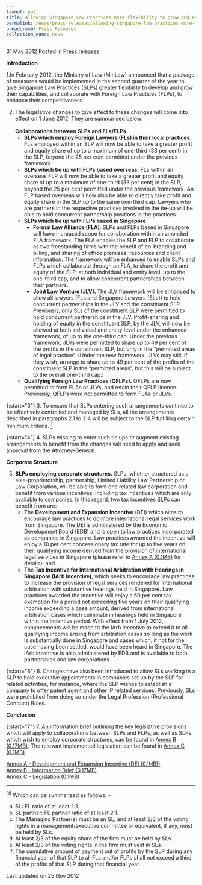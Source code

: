 ```yaml
---
layout: post
title: Allowing Singapore Law Practices more flexibility to grow and enhance international competitiveness
permalink: /news/press-releases/allowing-singapore-law-practices-more-flexibility-to-grow-and-enhance-international-competitiveness
breadcrumb: Press Releases
collection_name: news
---
```


31 May 2012 Posted in [Press releases](/news/press-releases)

**Introduction**

1.In February 2012, the Ministry of Law (MinLaw) announced that a package of measures  would be implemented in the second quarter of the year to give Singapore Law Practices (SLPs) greater flexibility to develop and grow their capabilities, and collaborate with Foreign Law Practices (FLPs), to enhance their competitiveness.

<ol start="2">
<li>The legislative changes to give effect to these changes will come into effect on 1 June 2012. They are summarised below: <br /> <br/> <strong>Collaborations between SLPs and FLs/FLPs</strong>
<ul>
<li><strong>SLPs which employ Foreign Lawyers (FLs) in their local practices.</strong> FLs employed within an SLP will now be able to take a greater profit and equity share of up to a maximum of one-third (33 per cent) in the SLP, beyond the 25 per cent permitted under the previous framework.</li>
<li><strong>SLPs which tie up with FLPs based overseas.</strong> FLs within an overseas FLP will now be able to take a greater profit and equity share of up to a maximum of one-third (33 per cent) in the SLP, beyond the 25 per cent permitted under the previous framework. An FLP based overseas will now also be able to directly take profit and equity share in the SLP up to the same one-third cap. Lawyers who are partners in the respective practices involved in the tie-up will be able to hold concurrent partnership positions in the practices.</li>
<li><strong>SLPs which tie up with FLPs based in Singapore</strong>
<ul>
<li><strong>Formal Law Alliance (FLA)</strong>. SLPs and FLPs based in Singapore will have increased scope for collaboration within an amended FLA framework. The FLA enables the SLP and FLP to collaborate as two freestanding firms with the benefit of co-branding and billing, and sharing of office premises, resources and client information. The framework will be enhanced to enable SLPs and FLPs which collaborate through an FLA, to share the profit and equity of the SLP, at both individual and entity level, up to the one-third cap, and to allow concurrent partnerships between their partners.</li>
<li><strong>Joint Law Venture (JLV). </strong>The JLV framework will be enhanced to allow all lawyers (FLs and Singapore Lawyers (SLs)) to hold concurrent partnerships in the JLV and the constituent SLP. Previously, only SLs of the constituent SLP were permitted to hold concurrent partnerships in the JLV. Profit-sharing and holding of equity in the constituent SLP, by the JLV, will now be allowed at both individual and entity level under the enhanced framework, of up to the one-third cap. Under the previous framework, JLVs were permitted to share up to 49 per cent of the profits in the constituent SLP, but only in the &ldquo;permitted areas of legal practice&rdquo;. (Under the new framework, JLVs may still, if they wish, arrange to share up to 49 per cent of the profits of the constituent SLP in the &ldquo;permitted areas&rdquo;, but this will be subject to the overall one-third cap.)</li>
</ul>
</li>
<li><strong> Qualifying Foreign Law Practices (QFLPs).</strong> QFLPs are now permitted to form FLAs or JLVs, and retain their QFLP licence. Previously, QFLPs were not permitted to form FLAs or JLVs.</li>
</ul>
</li>
</ol>


{:start="3"}
3. To ensure that SLPs entering such arrangements continue to be effectively controlled and managed by SLs, all the arrangements described in paragraphs 2.1 to 2.4 will be subject to  the SLP fulfilling certain minimum criteria. <a href="#fn"><sup>1</sup></a>


{:start="4"}
4. SLPs wishing to enter such tie ups or augment existing arrangements to benefit from the changes will need to apply and seek approval from the Attorney-General.


**Corporate Structure**

<ol start="5">
  <li><strong>SLPs employing corporate structures.</strong> SLPs, whether structured as a sole-proprietorship, partnership, Limited Liability Law Partnership or Law Corporation, will be able to form one related law corporation and benefit from various incentives, including tax incentives which are only available to companies. In this regard, two tax incentives SLPs can benefit from are:
  
  <ul>
  <li>The <strong>Development and Expansion Incentive</strong> (DEI) which aims to encourage law practices to do more international legal services work from Singapore. The DEI is administered by the Economic Development Board (EDB) and is open to law practices incorporated as companies in Singapore. Law practices awarded the incentive will enjoy a 10 per cent concessionary tax rate for up to five years on their qualifying income derived from the provision of international legal services in Singapore (please refer to <a href="/files/news/press-releases/2012/05/linkclick26a0.pdf">Annex A (0.1MB)</a>  for details); and</li>
  <li>The <strong>Tax Incentive for International Arbitration with Hearings in Singapore (IArb incentive)</strong>, which seeks to encourage law practices to increase the provision of legal services rendered for international arbitration with substantive hearings held in Singapore. Law practices awarded the incentive will enjoy a 50 per cent tax exemption for a period not exceeding five years on their qualifying income exceeding a base amount, derived from international arbitration cases which culminate in hearings held in Singapore within the incentive period. With effect from 1 July 2012, enhancements will be made to the IArb incentive to extend it to all qualifying income arising from arbitration cases so long as the work is substantially done in Singapore and cases which, if not for the case having been settled, would have been heard in Singapore. The IArb incentive is also administered by EDB and is available to both partnerships and law corporations</li>
  </ul>
  
  
  </li>  
</ol>

{:start="6"}
6. Changes have also been introduced to allow SLs working in a SLP to hold executive appointments in companies set up by the SLP for related activities, for instance, where the SLP wishes to establish a company to offer patent agent and other IP related services. Previously, SLs were prohibited from doing so under the Legal Profession (Professional Conduct) Rules.


**Conclusion**



{:start="7"}
7. An information brief outlining the key legislative provisions which will apply to collaborations between SLPs and FLPs, as well as SLPs which wish to employ corporate structures, can be found in [Annex B (0.17MB)](/files/news/press-releases/2012/05/linkclickca18.pdf). The relevant implemented legislation can be found in [Annex C (0.1MB)](/files/news/press-releases/2012/05/linkclick0707.pdf).


[Annex A - Development and Expansion Incentive (DEI (0.1NB))](/files/news/press-releases/2012/05/linkclick26a0.pdf)  
[Annex B - Information Brief (0.17MB)](/files/news/press-releases/2012/05/linkclickca18.pdf)  
[Annex C - Legislation (0.1MB)](/files/news/press-releases/2012/05/linkclick0707.pdf)

---

<p id="fn"><sup>[1]</sup> Which can be summarized as follows: -</p>

<ol style="list-style-type: lower-alpha;">
  <li>SL: FL ratio of at least 2:1.</li>
  <li>SL partner: FL partner ratio of at least 2:1.</li>
<li>The Managing Partner(s) must be an SL, and at least 2/3 of the voting rights in a management/executive committee or equivalent, if any, must be held by SLs.</li>
  <li>At least 2/3 of the equity share of the firm must be held by SLs.</li>
  <li>At least 2/3 of the voting rights in the firm must vest in SLs. </li>
<li>The cumulative amount of payment out of profits by the SLP during any financial year of that SLP to all FLs and/or FLPs shall not exceed a third of the profits of that SLP during that financial year.</li>
</ol>

<p class="right-side-updated">Last updated on 25 Nov 2012</p>
